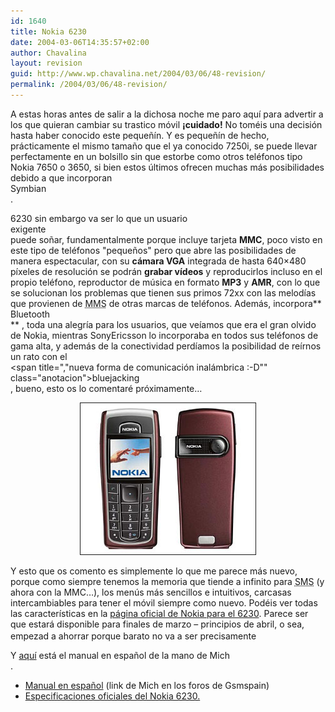 ```yaml
---
id: 1640
title: Nokia 6230
date: 2004-03-06T14:35:57+02:00
author: Chavalina
layout: revision
guid: http://www.wp.chavalina.net/2004/03/06/48-revision/
permalink: /2004/03/06/48-revision/
---
```

A estas horas antes de salir a la dichosa noche me paro aquí para advertir a los que quieran cambiar su trastico móvil **¡cuidado!** No toméis una decisión hasta haber conocido este pequeñín. Y es pequeñín de hecho, prácticamente el mismo tamaño que el ya conocido 7250i, se puede llevar perfectamente en un bolsillo sin que estorbe como otros teléfonos tipo Nokia 7650 o 3650, si bien estos últimos ofrecen muchas más posibilidades debido a que incorporan  
<span title="sistema operativo para móviles" class="anotacion">Symbian</span>  
. 

6230 sin embargo va ser lo que un usuario  
<span title="friky??" class="anotacion">exigente</span>  
puede soñar, fundamentalmente porque incluye tarjeta **MMC**, poco visto en este tipo de teléfonos "pequeños" pero que abre las posibilidades de manera espectacular, con su **cámara VGA** integrada de hasta 640&#215;480 píxeles de resolución se podrán **grabar vídeos** y reproducirlos incluso en el propio teléfono, reproductor de música en formato **MP3** y **AMR**, con lo que se solucionan los problemas que tienen sus primos 72xx con las melodías que provienen de <acronym title="Multimedia Message Service">MMS</acronym> de otras marcas de teléfonos. Además, incorpora**  
<span title="tecnología inamlámbrica para transmisión de voz y datos" class="anotacion">Bluetooth</span>  
** , toda una alegría para los usuarios, que veíamos que era el gran olvido de Nokia, mientras SonyEricsson lo incorporaba en todos sus teléfonos de gama alta, y además de la conectividad perdíamos la posibilidad de reírnos un rato con el  
<span title=","nueva forma de comunicación inalámbrica :-D"" class="anotacion">bluejacking</span>  
, bueno, esto os lo comentaré próximamente… 

<p align="center">
  <img src="./imagenes/fotos/nokia6230.jpg" alt="Nokia 6230 red" border="1" alt="6230" />
</p>

Y esto que os comento es simplemente lo que me parece más nuevo, porque como siempre tenemos la memoria que tiende a infinito para <acronym title="Short Message Service">SMS</acronym> (y ahora con la MMC…), los menús más sencillos e intuitivos, carcasas intercambiables para tener el móvil siempre como nuevo. Podéis ver todas las características en la <a href="http://www.nokia.es/telefonos/modelos/nokia6230/index.jsp" target="_blank">página oficial de Nokia para el 6230</a>. Parece ser que estará disponible para finales de marzo &#8211; principios de abril, o sea, empezad a ahorrar porque barato no va a ser precisamente<img src="file:///C|/php/chavalina.ne/imagenes/emoticonos/asustado.gif" width="16" height="16" /> 

Y <a href="http://www.asinetwork.net/Nokia_6230_UG_es.pdf" target="_blank">aquí</a> está el manual en español de la mano de <span class="alguien">Mich</span>  
.

  * <a href="http://www.asinetwork.net/Nokia_6230_UG_es.pdf" target="_blank">Manual en español</a> (link de Mich en los foros de Gsmspain)
  * <a href="http://www.nokia.es/telefonos/modelos/nokia6230/index.jsp" target="_blank">Especificaciones oficiales del Nokia 6230. </a>